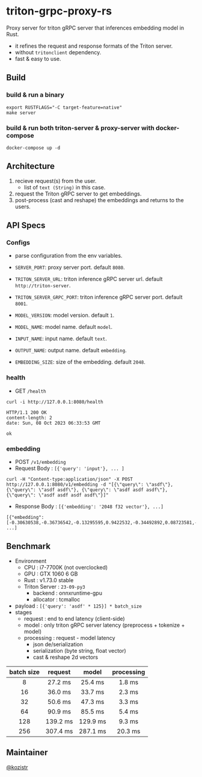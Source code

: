 # triton-grpc-proxy-rs

Proxy server for triton gRPC server that inferences embedding model in Rust.

* it refines the request and response formats of the Triton server.
* without `tritonclient` dependency.
* fast & easy to use.

## Build

### build & run a binary

```shell
export RUSTFLAGS="-C target-feature=native"
make server
```

### build & run both triton-server & proxy-server with docker-compose

```shell
docker-compose up -d
```

## Architecture

1. recieve request(s) from the user.
    * list of `text (String)` in this case.
2. request the Triton gRPC server to get embeddings.
3. post-process (cast and reshape) the embeddings and returns to the users.

## API Specs

### Configs

* parse configuration from the env variables.

* `SERVER_PORT`: proxy server port. default `8080`.
* `TRITON_SERVER_URL`: triton inference gRPC server url. default `http://triton-server`.
* `TRITON_SERVER_GRPC_PORT`: triton inference gRPC server port. default `8001`.
* `MODEL_VERSION`: model version. default `1`.
* `MODEL_NAME`: model name. default `model`.
* `INPUT_NAME`: input name. default `text`.
* `OUTPUT_NAME`: output name. default `embedding`.
* `EMBEDDING_SIZE`: size of the embedding. default `2048`.

### health

* GET `/health`

```shell
curl -i http://127.0.0.1:8080/health
```

```text
HTTP/1.1 200 OK
content-length: 2
date: Sun, 08 Oct 2023 06:33:53 GMT

ok
```

### embedding

* POST `/v1/embedding`
* Request Body : `[{'query': 'input'}, ... ]`

```shell
curl -H "Content-type:application/json" -X POST http://127.0.0.1:8080/v1/embedding -d "[{\"query\": \"asdf\"}, {\"query\": \"asdf asdf\"}, {\"query\": \"asdf asdf asdf\"}, {\"query\": \"asdf asdf asdf asdf\"}]"
```

* Response Body : `[{'embedding': '2048 f32 vector'}, ...]`

```shell
[{"embedding":[-0.30630538,-0.36736542,-0.13295595,0.9422532,-0.34492892,0.08723581,-0.085213244,-0.72103804,...,-0.06771816,0.068485156,-0.09190754,-0.90863633]}, ...]
```

## Benchmark

* Environment
  * CPU : i7-7700K (not overclocked)
  * GPU : GTX 1060 6 GB
  * Rust : v1.73.0 stable
  * Triton Server : `23-09-py3`
    * backend : onnxruntime-gpu
    * allocator : tcmalloc
* payload : `[{'query': 'asdf' * 125}] * batch_size`
* stages
  * request : end to end latency (client-side)
  * model : only triton gRPC server latency (preprocess + tokenize + model)
  * processing : request - model latency
    * json de/serialization
    * serialization (byte string, float vector)
    * cast & reshape 2d vectors

| batch size |  request  |   model   | processing |
|    :---:   |   :---:   |   :---:   |    :---:   |
|      8     |   27.2 ms |   25.4 ms |    1.8 ms  |
|     16     |   36.0 ms |   33.7 ms |    2.3 ms  |
|     32     |   50.6 ms |   47.3 ms |    3.3 ms  |
|     64     |   90.9 ms |   85.5 ms |    5.4 ms  |
|    128     |  139.2 ms |  129.9 ms |    9.3 ms  |
|    256     |  307.4 ms |  287.1 ms |   20.3 ms  |

## Maintainer

[@kozistr](http://kozistr.tech)
